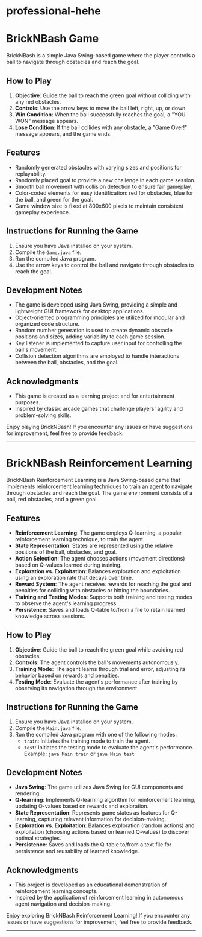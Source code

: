 ﻿# professional-hehe
# BrickNBash Game

BrickNBash is a simple Java Swing-based game where the player controls a ball to navigate through obstacles and reach the goal.

## How to Play

1. **Objective**: Guide the ball to reach the green goal without colliding with any red obstacles.
2. **Controls**: Use the arrow keys to move the ball left, right, up, or down.
3. **Win Condition**: When the ball successfully reaches the goal, a "YOU WON" message appears.
4. **Lose Condition**: If the ball collides with any obstacle, a "Game Over!" message appears, and the game ends.

## Features

- Randomly generated obstacles with varying sizes and positions for replayability.
- Randomly placed goal to provide a new challenge in each game session.
- Smooth ball movement with collision detection to ensure fair gameplay.
- Color-coded elements for easy identification: red for obstacles, blue for the ball, and green for the goal.
- Game window size is fixed at 800x600 pixels to maintain consistent gameplay experience.

## Instructions for Running the Game

1. Ensure you have Java installed on your system.
2. Compile the `Game.java` file.
3. Run the compiled Java program.
4. Use the arrow keys to control the ball and navigate through obstacles to reach the goal.

## Development Notes

- The game is developed using Java Swing, providing a simple and lightweight GUI framework for desktop applications.
- Object-oriented programming principles are utilized for modular and organized code structure.
- Random number generation is used to create dynamic obstacle positions and sizes, adding variability to each game session.
- Key listener is implemented to capture user input for controlling the ball's movement.
- Collision detection algorithms are employed to handle interactions between the ball, obstacles, and the goal.

## Acknowledgments

- This game is created as a learning project and for entertainment purposes.
- Inspired by classic arcade games that challenge players' agility and problem-solving skills.

Enjoy playing BrickNBash! If you encounter any issues or have suggestions for improvement, feel free to provide feedback.

---

# BrickNBash Reinforcement Learning

BrickNBash Reinforcement Learning is a Java Swing-based game that implements reinforcement learning techniques to train an agent to navigate through obstacles and reach the goal. The game environment consists of a ball, red obstacles, and a green goal.

## Features

- **Reinforcement Learning**: The game employs Q-learning, a popular reinforcement learning technique, to train the agent.
- **State Representation**: States are represented using the relative positions of the ball, obstacles, and goal.
- **Action Selection**: The agent chooses actions (movement directions) based on Q-values learned during training.
- **Exploration vs. Exploitation**: Balances exploration and exploitation using an exploration rate that decays over time.
- **Reward System**: The agent receives rewards for reaching the goal and penalties for colliding with obstacles or hitting the boundaries.
- **Training and Testing Modes**: Supports both training and testing modes to observe the agent's learning progress.
- **Persistence**: Saves and loads Q-table to/from a file to retain learned knowledge across sessions.

## How to Play

1. **Objective**: Guide the ball to reach the green goal while avoiding red obstacles.
2. **Controls**: The agent controls the ball's movements autonomously.
3. **Training Mode**: The agent learns through trial and error, adjusting its behavior based on rewards and penalties.
4. **Testing Mode**: Evaluate the agent's performance after training by observing its navigation through the environment.

## Instructions for Running the Game

1. Ensure you have Java installed on your system.
2. Compile the `Main.java` file.
3. Run the compiled Java program with one of the following modes:
   - `train`: Initiates the training mode to train the agent.
   - `test`: Initiates the testing mode to evaluate the agent's performance.
   Example: `java Main train` or `java Main test`

## Development Notes

- **Java Swing**: The game utilizes Java Swing for GUI components and rendering.
- **Q-learning**: Implements Q-learning algorithm for reinforcement learning, updating Q-values based on rewards and exploration.
- **State Representation**: Represents game states as features for Q-learning, capturing relevant information for decision-making.
- **Exploration vs. Exploitation**: Balances exploration (random actions) and exploitation (choosing actions based on learned Q-values) to discover optimal strategies.
- **Persistence**: Saves and loads the Q-table to/from a text file for persistence and reusability of learned knowledge.

## Acknowledgments

- This project is developed as an educational demonstration of reinforcement learning concepts.
- Inspired by the application of reinforcement learning in autonomous agent navigation and decision-making.

Enjoy exploring BrickNBash Reinforcement Learning! If you encounter any issues or have suggestions for improvement, feel free to provide feedback.

---
